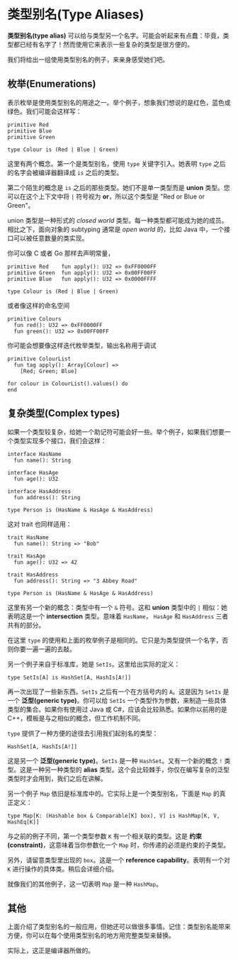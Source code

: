 # 类型别名(Type Aliases)

__类型别名(type alias)__ 可以给与类型另一个名字。可能会听起来有点蠢：毕竟，类型都已经有名字了！然而使用它来表示一些复杂的类型是很方便的。

我们将给出一组使用类型别名的例子，来亲身感受她们吧。

## 枚举(Enumerations)

表示枚举是使用类型别名的用途之一。举个例子，想象我们想说的是红色，蓝色或绿色。我们可能会这样写：

```pony
primitive Red
primitive Blue
primitive Green

type Colour is (Red | Blue | Green)
```

这里有两个概念。第一个是类型别名，使用 `type` 关键字引入。她表明 `type` 之后的名字会被编译器翻译成 `is` 之后的类型。

第二个陌生的概念是 `is` 之后的那些类型。她们不是单一类型而是 __union__ 类型。您可以在这个上下文中将 `|` 符号视为 __or__，所以这个类型是 "Red or Blue or Green"。

union 类型是一种形式的 _closed world_ 类型。每一种类型都可能成为她的成员。相比之下，面向对象的 subtyping 通常是 _open world_ 的，比如 Java 中，一个接口可以被任意数量的类实现。

你可以像 C 或者 Go 那样去声明常量，
```pony
primitive Red    fun apply(): U32 => 0xFF0000FF
primitive Green  fun apply(): U32 => 0x00FF00FF
primitive Blue   fun apply(): U32 => 0x0000FFFF

type Colour is (Red | Blue | Green)
```

或者像这样的命名空间

```pony
primitive Colours
  fun red(): U32 => 0xFF0000FF
  fun green(): U32 => 0x00FF00FF
```

你可能会想要像这样迭代枚举类型，输出名称用于调试

```pony
primitive ColourList
  fun tag apply(): Array[Colour] =>
    [Red; Green; Blue]

for colour in ColourList().values() do
end
```

## 复杂类型(Complex types)

如果一个类型较复杂，给她一个助记符可能会好一些。举个例子，如果我们想要一个类型实现多个接口，我们会这样：

```pony
interface HasName
  fun name(): String

interface HasAge
  fun age(): U32

interface HasAddress
  fun address(): String

type Person is (HasName & HasAge & HasAddress)
```

这对 trait 也同样适用：

```pony
trait HasName
  fun name(): String => "Bob"

trait HasAge
  fun age(): U32 => 42

trait HasAddress
  fun address(): String => "3 Abbey Road"

type Person is (HasName & HasAge & HasAddress)
```

这里有另一个新的概念：类型中有一个 `&` 符号。这和 __union__ 类型中的 `|` 相似：她表明这是一个 __intersection__ 类型。意味着 `HasName`， `HasAge` 和 `HasAddress` 三者共有的部分。

在这里 `type` 的使用和上面的枚举例子是相同的。它只是为类型提供一个名字，否则你要一遍一遍的去敲。

另一个例子来自于标准库，她是 `SetIs`。这里给出实际的定义：

```pony
type SetIs[A] is HashSet[A, HashIs[A!]]
```

再一次出现了一些新东西。`SetIs` 之后有一个在方括号内的 `A`。这是因为 `SetIs` 是一个 __泛型(generic type)__。你可以给 `SetIs` 一个类型作为参数，来制造一些具体类型的集合。如果你有使用过 Java 或 C#，应该会比较熟悉。如果你以前用的是 C++，模板是与之相似的概念，但工作机制不同。

`type` 提供了一种方便的途径去引用我们起别名的类型：

```pony
HashSet[A, HashIs[A!]]
```

这是另一个 __泛型(generic type)__。`SetIs` 是一种 `HashSet`。又有一个新的概念 `!` 类型。这是一种另一种类型的 __alias__ 类型。这个会比较棘手，你仅在编写复杂的泛型类型时才会用到，我们之后在讲解。

另一个例子 `Map` 依旧是标准库中的。它实际上是一个类型别名，下面是 `Map` 的真正定义：

```pony
type Map[K: (Hashable box & Comparable[K] box), V] is HashMap[K, V, HashEq[K]]
```

与之前的例子不同，第一个类型参数 `K` 有一个相关联的类型。这是 __约束(constraint)__，这意味着当你参数化一个 `Map` 时，你传递的必须是约束的子类型。

另外，请留意类型里出现的 `box`。这是一个 __reference capability__。表明有一个对 `K` 进行操作的具体类。稍后会详细介绍。

就像我们的其他例子，这一切表明 `Map` 是一种 `HashMap`。

## 其他

上面介绍了类型别名的一般应用，但她还可以做很多事情。记住：类型别名能带来方便，你可以在每个使用类型别名的地方用完整类型来替换。

实际上，这正是编译器所做的。
